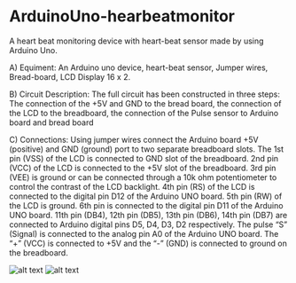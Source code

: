 # ArduinoUno-hearbeatmonitor
A heart beat monitoring device with heart-beat sensor made by using Arduino Uno.

A)  Equiment:
An Arduino uno device, heart-beat sensor, Jumper wires, Bread-board, LCD Display 16 x 2.

B)	Circuit Description:
The full circuit has been constructed in three steps: The connection of the +5V and GND to the bread board, the connection of the LCD to the breadboard, the connection of the Pulse sensor to Arduino board and bread board

C)	Connections:
Using jumper wires connect the Arduino board +5V (positive) and GND (ground) port to two separate breadboard slots. The 1st pin (VSS) of the LCD is connected to GND slot of the breadboard. 2nd pin (VCC) of the LCD is connected to the +5V slot of the breadboard. 3rd pin (VEE) is ground or can be connected through a 10k ohm potentiometer to control the contrast of the LCD backlight. 4th pin (RS) of the LCD is connected to the digital pin D12 of the Arduino UNO board. 5th pin (RW) of the LCD is ground. 6th pin is connected to the digital pin D11 of the Arduino UNO board. 11th pin (DB4), 12th pin (DB5), 13th pin (DB6), 14th pin (DB7) are connected to Arduino digital pins D5, D4, D3, D2 respectively. The pulse “S” (Signal) is connected to the analog pin A0 of the Arduino UNO board. The “+” (VCC) is connected to +5V and the “-” (GND) is connected to ground on the breadboard.

![alt text](https://i.imgur.com/NVLrybF.png)
![alt text](https://i.imgur.com/86TSMKR.png)
